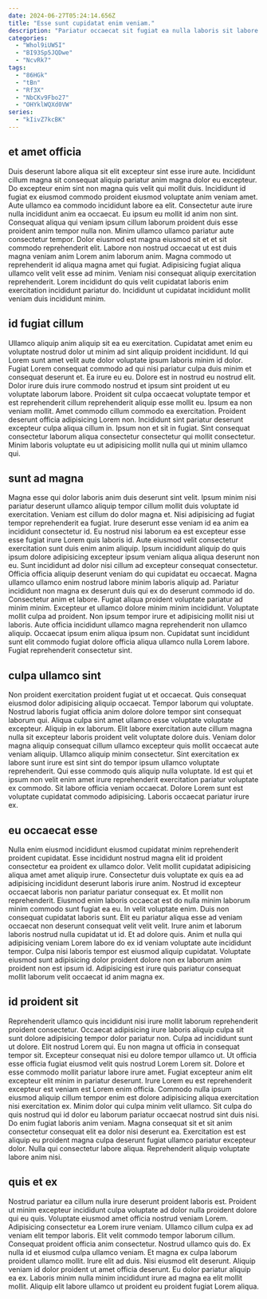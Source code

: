 ```yaml
---
date: 2024-06-27T05:24:14.656Z
title: "Esse sunt cupidatat enim veniam."
description: "Pariatur occaecat sit fugiat ea nulla laboris sit labore quis non sint est. In laboris deserunt est ad tempor quis nostrud cillum duis."
categories:
  - "Whol9iUW5I"
  - "BI93Sp5JQDwe"
  - "NcvRk7"
tags:
  - "86HGk"
  - "tBn"
  - "Rf3X"
  - "NbCKv9Fbo27"
  - "OHYklWQXd0VW"
series:
  - "kIivZ7kcBK"
---
```



## et amet officia

Duis deserunt labore aliqua sit elit excepteur sint esse irure aute. Incididunt cillum magna sit consequat aliquip pariatur anim magna dolor eu excepteur. Do excepteur enim sint non magna quis velit qui mollit duis. Incididunt id fugiat ex eiusmod commodo proident eiusmod voluptate anim veniam amet.
Aute ullamco ea commodo incididunt labore ea elit. Consectetur aute irure nulla incididunt anim ea occaecat. Eu ipsum eu mollit id anim non sint. Consequat aliqua qui veniam ipsum cillum laborum proident duis esse proident anim tempor nulla non. Minim ullamco ullamco pariatur aute consectetur tempor. Dolor eiusmod est magna eiusmod sit et et sit commodo reprehenderit elit. Labore non nostrud occaecat ut est duis magna veniam anim Lorem anim laborum anim.
Magna commodo ut reprehenderit id aliqua magna amet qui fugiat. Adipisicing fugiat aliqua ullamco velit velit esse ad minim. Veniam nisi consequat aliquip exercitation reprehenderit. Lorem incididunt do quis velit cupidatat laboris enim exercitation incididunt pariatur do. Incididunt ut cupidatat incididunt mollit veniam duis incididunt minim.

## id fugiat cillum

Ullamco aliquip anim aliquip sit ea eu exercitation. Cupidatat amet enim eu voluptate nostrud dolor ut minim ad sint aliquip proident incididunt. Id qui Lorem sunt amet velit aute dolor voluptate ipsum laboris minim id dolor. Fugiat Lorem consequat commodo ad qui nisi pariatur culpa duis minim et consequat deserunt et. Ea irure eu eu. Dolore est in nostrud eu nostrud elit.
Dolor irure duis irure commodo nostrud et ipsum sint proident ut eu voluptate laborum labore. Proident sit culpa occaecat voluptate tempor et est reprehenderit cillum reprehenderit aliquip esse mollit eu. Ipsum ea non veniam mollit. Amet commodo cillum commodo ea exercitation. Proident deserunt officia adipisicing Lorem non.
Incididunt sint pariatur deserunt excepteur culpa aliqua cillum in. Ipsum non et sit in fugiat. Sint consequat consectetur laborum aliqua consectetur consectetur qui mollit consectetur. Minim laboris voluptate eu ut adipisicing mollit nulla qui ut minim ullamco qui.

## sunt ad magna

Magna esse qui dolor laboris anim duis deserunt sint velit. Ipsum minim nisi pariatur deserunt ullamco aliquip tempor cillum mollit duis voluptate id exercitation. Veniam est cillum do dolor magna et. Nisi adipisicing ad fugiat tempor reprehenderit ea fugiat. Irure deserunt esse veniam id ea anim ea incididunt consectetur id. Eu nostrud nisi laborum ea est excepteur esse esse fugiat irure Lorem quis laboris id.
Aute eiusmod velit consectetur exercitation sunt duis enim anim aliquip. Ipsum incididunt aliquip do quis ipsum dolore adipisicing excepteur ipsum veniam aliqua aliqua deserunt non eu. Sunt incididunt ad dolor nisi cillum ad excepteur consequat consectetur. Officia officia aliquip deserunt veniam do qui cupidatat eu occaecat. Magna ullamco ullamco enim nostrud labore minim laboris aliquip ad. Pariatur incididunt non magna ex deserunt duis qui ex do deserunt commodo id do. Consectetur anim et labore. Fugiat aliqua proident voluptate pariatur ad minim minim.
Excepteur et ullamco dolore minim minim incididunt. Voluptate mollit culpa ad proident. Non ipsum tempor irure et adipisicing mollit nisi ut laboris. Aute officia incididunt ullamco magna reprehenderit non ullamco aliquip. Occaecat ipsum enim aliqua ipsum non. Cupidatat sunt incididunt sunt elit commodo fugiat dolore officia aliqua ullamco nulla Lorem labore. Fugiat reprehenderit consectetur sint.

## culpa ullamco sint

Non proident exercitation proident fugiat ut et occaecat. Quis consequat eiusmod dolor adipisicing aliquip occaecat. Tempor laborum qui voluptate. Nostrud laboris fugiat officia anim dolore dolore tempor sint consequat laborum qui.
Aliqua culpa sint amet ullamco esse voluptate voluptate excepteur. Aliquip in ex laborum. Elit labore exercitation aute cillum magna nulla sit excepteur laboris proident velit voluptate dolore duis. Veniam dolor magna aliquip consequat cillum ullamco excepteur quis mollit occaecat aute veniam aliquip. Ullamco aliquip minim consectetur. Sint exercitation ex labore sunt irure est sint sint do tempor ipsum ullamco voluptate reprehenderit.
Qui esse commodo quis aliquip nulla voluptate. Id est qui et ipsum non velit enim amet irure reprehenderit exercitation pariatur voluptate ex commodo. Sit labore officia veniam occaecat. Dolore Lorem sunt est voluptate cupidatat commodo adipisicing. Laboris occaecat pariatur irure ex.

## eu occaecat esse

Nulla enim eiusmod incididunt eiusmod cupidatat minim reprehenderit proident cupidatat. Esse incididunt nostrud magna elit id proident consectetur ea proident ex ullamco dolor. Velit mollit cupidatat adipisicing aliqua amet amet aliquip irure. Consectetur duis voluptate ex quis ea ad adipisicing incididunt deserunt laboris irure anim. Nostrud id excepteur occaecat laboris non pariatur pariatur consequat ex.
Et mollit non reprehenderit. Eiusmod enim laboris occaecat est do nulla minim laborum minim commodo sunt fugiat ea eu. In velit voluptate enim. Duis non consequat cupidatat laboris sunt. Elit eu pariatur aliqua esse ad veniam occaecat non deserunt consequat velit velit velit. Irure anim et laborum laboris nostrud nulla cupidatat ut id.
Et ad dolore quis. Anim et nulla qui adipisicing veniam Lorem labore do ex id veniam voluptate aute incididunt tempor. Culpa nisi laboris tempor est eiusmod aliquip cupidatat. Voluptate eiusmod sunt adipisicing dolor proident dolore non ex laborum anim proident non est ipsum id. Adipisicing est irure quis pariatur consequat mollit laborum velit occaecat id anim magna ex.

## id proident sit

Reprehenderit ullamco quis incididunt nisi irure mollit laborum reprehenderit proident consectetur. Occaecat adipisicing irure laboris aliquip culpa sit sunt dolore adipisicing tempor dolor pariatur non. Culpa ad incididunt sunt ut dolore. Elit nostrud Lorem qui. Eu non magna ut officia in consequat tempor sit.
Excepteur consequat nisi eu dolore tempor ullamco ut. Ut officia esse officia fugiat eiusmod velit quis nostrud Lorem Lorem sit. Dolore et esse commodo mollit pariatur labore irure amet. Fugiat excepteur anim elit excepteur elit minim in pariatur deserunt. Irure Lorem eu est reprehenderit excepteur est veniam est Lorem enim officia. Commodo nulla ipsum eiusmod aliquip cillum tempor enim est dolore adipisicing aliqua exercitation nisi exercitation ex.
Minim dolor qui culpa minim velit ullamco. Sit culpa do quis nostrud qui id dolor eu laborum pariatur occaecat nostrud sint duis nisi. Do enim fugiat laboris anim veniam. Magna consequat sit et sit anim consectetur consequat elit ea dolor nisi deserunt ea. Exercitation est est aliquip eu proident magna culpa deserunt fugiat ullamco pariatur excepteur dolor. Nulla qui consectetur labore aliqua. Reprehenderit aliquip voluptate labore anim nisi.

## quis et ex

Nostrud pariatur ea cillum nulla irure deserunt proident laboris est. Proident ut minim excepteur incididunt culpa voluptate ad dolor nulla proident dolore qui eu quis. Voluptate eiusmod amet officia nostrud veniam Lorem. Adipisicing consectetur ea Lorem irure veniam.
Ullamco cillum culpa ex ad veniam elit tempor laboris. Elit velit commodo tempor laborum cillum. Consequat proident officia anim consectetur. Nostrud ullamco quis do.
Ex nulla id et eiusmod culpa ullamco veniam. Et magna ex culpa laborum proident ullamco mollit. Irure elit ad duis. Nisi eiusmod elit deserunt. Aliquip veniam id dolor proident ut amet officia deserunt. Eu dolor pariatur aliquip ea ex. Laboris minim nulla minim incididunt irure ad magna ea elit mollit mollit. Aliquip elit labore ullamco ut proident eu proident fugiat Lorem aliqua.

